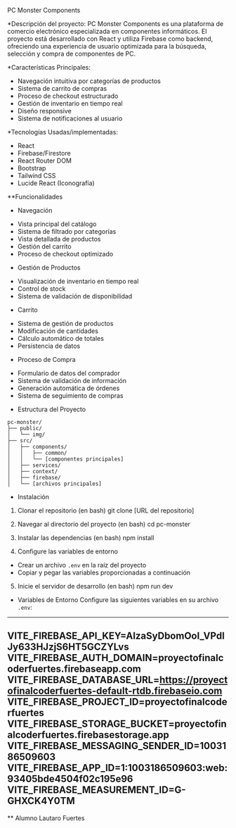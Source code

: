 PC Monster Components

*Descripción del proyecto:
PC Monster Components es una plataforma de comercio electrónico especializada 
en componentes informáticos. El proyecto está desarrollado con React y utiliza 
Firebase como backend, ofreciendo una experiencia de usuario optimizada 
para la búsqueda, selección y compra de componentes de PC.

*Características Principales:
- Navegación intuitiva por categorías de productos
- Sistema de carrito de compras
- Proceso de checkout estructurado
- Gestión de inventario en tiempo real
- Diseño responsive
- Sistema de notificaciones al usuario

*Tecnologías Usadas/implementadas:
- React
- Firebase/Firestore
- React Router DOM
- Bootstrap
- Tailwind CSS
- Lucide React (Iconografía)

**Funcionalidades
* Navegación
- Vista principal del catálogo
- Sistema de filtrado por categorías
- Vista detallada de productos
- Gestión del carrito
- Proceso de checkout optimizado

* Gestión de Productos
- Visualización de inventario en tiempo real
- Control de stock
- Sistema de validación de disponibilidad

* Carrito
- Sistema de gestión de productos
- Modificación de cantidades
- Cálculo automático de totales
- Persistencia de datos

* Proceso de Compra
- Formulario de datos del comprador
- Sistema de validación de información
- Generación automática de órdenes
- Sistema de seguimiento de compras

* Estructura del Proyecto
```
pc-monster/
├── public/
│   └── img/
├── src/
│   ├── components/
│   │   ├── common/
│   │   └── [componentes principales]
│   ├── services/
│   ├── context/
│   ├── firebase/
│   └── [archivos principales]
```

* Instalación
1. Clonar el repositorio
(en bash)
git clone [URL del repositorio]


2. Navegar al directorio del proyecto
(en bash)
cd pc-monster


3. Instalar las dependencias
(en bash)
npm install


4. Configure las variables de entorno
- Crear un archivo `.env` en la raíz del proyecto
- Copiar y pegar las variables proporcionadas a continuación

5. Inicie el servidor de desarrollo
(en bash)
npm run dev


* Variables de Entorno
Configure las siguientes variables en su archivo `.env`:
----
VITE_FIREBASE_API_KEY=AIzaSyDbomOoI_VPdlJy633HJzjS6HT5GCZYLvs
VITE_FIREBASE_AUTH_DOMAIN=proyectofinalcoderfuertes.firebaseapp.com
VITE_FIREBASE_DATABASE_URL=https://proyectofinalcoderfuertes-default-rtdb.firebaseio.com
VITE_FIREBASE_PROJECT_ID=proyectofinalcoderfuertes
VITE_FIREBASE_STORAGE_BUCKET=proyectofinalcoderfuertes.firebasestorage.app
VITE_FIREBASE_MESSAGING_SENDER_ID=1003186509603
VITE_FIREBASE_APP_ID=1:1003186509603:web:93405bde4504f02c195e96
VITE_FIREBASE_MEASUREMENT_ID=G-GHXCK4Y0TM
-----

** Alumno
Lautaro Fuertes 